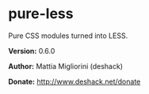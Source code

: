 pure-less
=========

Pure CSS modules turned into LESS.

**Version:** 0.6.0

**Author:** Mattia Migliorini (deshack)

**Donate:** http://www.deshack.net/donate

